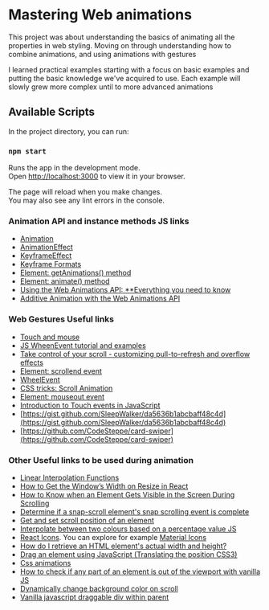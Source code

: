 # Mastering Web animations

This project was about understanding the basics of animating all the properties in web styling. Moving on through understanding how to combine animations, and using animations with gestures

I learned practical examples starting with a focus on basic examples and putting the basic knowledge we've acquired to use. Each example will slowly grew more complex until to more advanced animations

## Available Scripts

In the project directory, you can run:

### `npm start`

Runs the app in the development mode.\
Open [http://localhost:3000](http://localhost:3000) to view it in your browser.

The page will reload when you make changes.\
You may also see any lint errors in the console.

### Animation API and instance methods JS links

- [Animation](https://developer.mozilla.org/en-US/docs/Web/API/Animation)
- [AnimationEffect](https://developer.mozilla.org/en-US/docs/Web/API/AnimationEffect)
- [KeyframeEffect](https://developer.mozilla.org/en-US/docs/Web/API/KeyframeEffect/KeyframeEffect)
- [Keyframe Formats](https://developer.mozilla.org/en-US/docs/Web/API/Web_Animations_API/Keyframe_Formats)
- [Element: getAnimations() method](https://developer.mozilla.org/en-US/docs/Web/API/Element/getAnimations)
- [Element: animate() method](https://developer.mozilla.org/en-US/docs/Web/API/Element/animate)
- [Using the Web Animations API: \*\*Everything you need to know](https://developer.mozilla.org/en-US/docs/Web/API/Web_Animations_API/Using_the_Web_Animations_API)
- [Additive Animation with the Web Animations API](https://css-tricks.com/additive-animation-web-animations-api/)

### Web Gestures Useful links

- [Touch and mouse](https://web.dev/mobile-touchandmouse/)
- [JS WheenEvent tutorial and examples](https://o7planning.org/12315/javascript-wheelevent)
- [Take control of your scroll - customizing pull-to-refresh and overflow effects](https://developer.chrome.com/blog/overscroll-behavior/)
- [Element: scrollend event](https://developer.mozilla.org/en-US/docs/Web/API/Element/scrollend_event)
- [WheelEvent](https://developer.mozilla.org/en-US/docs/Web/API/WheelEvent)
- [CSS tricks: Scroll Animation](https://css-tricks.com/books/greatest-css-tricks/scroll-animation/)
- [Element: mouseout event](https://developer.mozilla.org/en-US/docs/Web/API/Element/mouseout_event)
- [Introduction to Touch events in JavaScript](http://www.javascriptkit.com/javatutors/touchevents.shtml)
- [https://gist.github.com/SleepWalker/da5636b1abcbaff48c4d](https://gist.github.com/SleepWalker/da5636b1abcbaff48c4d)
- [https://github.com/CodeSteppe/card-swiper](https://github.com/CodeSteppe/card-swiper)

### Other Useful links to be used during animation

- [Linear Interpolation Functions](https://www.trysmudford.com/blog/linear-interpolation-functions/)
- [How to Get the Window’s Width on Resize in React](https://codingbeautydev.com/blog/react-get-window-width-on-resize/#google_vignette)
- [How to Know when an Element Gets Visible in the Screen During Scrolling](https://usefulangle.com/post/113/javascript-detecting-element-visible-during-scroll)
- [Determine if a snap-scroll element's snap scrolling event is complete](https://stackoverflow.com/questions/65952068/determine-if-a-snap-scroll-elements-snap-scrolling-event-is-complete)
- [Get and set scroll position of an element](https://plainjs.com/javascript/styles/get-and-set-scroll-position-of-an-element-26/)
- [Interpolate between two colours based on a percentage value JS](https://stackoverflow.com/questions/66123016/interpolate-between-two-colours-based-on-a-percentage-value)
- [React Icons](https://www.npmjs.com/package/react-icons). You can explore for example [Material Icons](https://react-icons.github.io/react-icons/icons?name=md)
- [How do I retrieve an HTML element's actual width and height?](https://stackoverflow.com/questions/294250/how-do-i-retrieve-an-html-elements-actual-width-and-height)
- [Drag an element using JavaScript (Translating the position CSS3)](https://stackoverflow.com/questions/63610870/drag-an-element-using-javascript-translating-the-position-css3)
- [Css animations](https://javascript.info/css-animations)
- [How to check if any part of an element is out of the viewport with vanilla JS](https://gomakethings.com/how-to-check-if-any-part-of-an-element-is-out-of-the-viewport-with-vanilla-js/)
- [Dynamically change background color on scroll](https://stackoverflow.com/questions/52637835/dynamically-change-background-color-on-scroll)
- [Vanilla javascript draggable div within parent](https://stackoverflow.com/questions/63076404/vanilla-javascript-draggable-div-within-parent)
